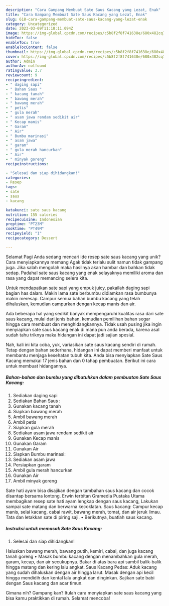 ```yaml
---
description: "Cara Gampang Membuat Sate Saus Kacang yang Lezat, Enak"
title: "Cara Gampang Membuat Sate Saus Kacang yang Lezat, Enak"
slug: 618-cara-gampang-membuat-sate-saus-kacang-yang-lezat-enak
category: Uncategorized
date: 2023-03-09T11:18:11.094Z
image: https://img-global.cpcdn.com/recipes/c5b8f2f8f741638e/680x482cq70/sate-saus-kacang-foto-resep-utama.jpg
hideToc: false
enableToc: true
enableTocContent: false
thumbnail: https://img-global.cpcdn.com/recipes/c5b8f2f8f741638e/680x482cq70/sate-saus-kacang-foto-resep-utama.jpg
cover: https://img-global.cpcdn.com/recipes/c5b8f2f8f741638e/680x482cq70/sate-saus-kacang-foto-resep-utama.jpg
author: Admin
authorAv: notfound
ratingvalue: 3.7
reviewcount: 9
recipeingredient:
- " daging sapi"
- " Bahan Saus "
- " kacang tanah"
- " bawang merah"
- " bawang merah"
- " petis"
- " gula merah"
- " asam jawa rendam sedikit air"
- " Kecap manis"
- " Garam"
- " Air"
- " Bumbu marinasi"
- " asam jawa"
- " garam"
- " gula merah hancurkan"
- " Air"
- " minyak goreng"
recipeinstructions:

- "Selesai dan siap dihidangkan!"
categories:
- Resep
tags:
- sate
- saus
- kacang

katakunci: sate saus kacang 
nutrition: 155 calories
recipecuisine: Indonesian
preptime: "PT23M"
cooktime: "PT49M"
recipeyield: "1"
recipecategory: Dessert

---
```



Selamat Pagi Anda sedang mencari ide resep sate saus kacang yang unik? Cara menyiapkannya memang Agak tidak terlalu sulit namun tidak gampang juga. Jika salah mengolah maka hasilnya akan hambar dan bahkan tidak sedap. Padahal sate saus kacang yang enak selayaknya memiliki aroma dan rasa yang dapat memancing selera kita.


Untuk mendapatkan sate sapi yang empuk juicy, pakailah daging sapi bagian has dalam. Makin lama sate berbumbu didiamkan rasa bumbunya makin meresap. Campur semua bahan bumbu kacang yang telah dihaluskan, kemudian campurkan dengan kecap manis dan air.

Ada beberapa hal yang sedikit banyak mempengaruhi kualitas rasa dari sate saus kacang, mulai dari jenis bahan, kemudian pemilihan bahan segar hingga cara membuat dan menghidangkannya. Tidak usah pusing jika ingin menyiapkan sate saus kacang enak di mana pun anda berada, karena asal sudah tahu triknya maka hidangan ini dapat jadi sajian spesial.


Nah, kali ini kita coba, yuk, variasikan sate saus kacang sendiri di rumah. Tetap dengan bahan sederhana, hidangan ini dapat memberi manfaat untuk membantu menjaga kesehatan tubuh kita. Anda bisa menyiapkan Sate Saus Kacang memakai 17 jenis bahan dan 0 tahap pembuatan. Berikut ini cara untuk membuat hidangannya.

<!--inarticleads1-->

##### Bahan-bahan dan bumbu yang dibutuhkan dalam pembuatan Sate Saus Kacang:

1. Sediakan  daging sapi
1. Sediakan  Bahan Saus :
1. Gunakan  kacang tanah
1. Siapkan  bawang merah
1. Ambil  bawang merah
1. Ambil  petis
1. Siapkan  gula merah
1. Sediakan  asam jawa rendam sedikit air
1. Gunakan  Kecap manis
1. Gunakan  Garam
1. Gunakan  Air
1. Siapkan  Bumbu marinasi:
1. Sediakan  asam jawa
1. Persiapkan  garam
1. Ambil  gula merah hancurkan
1. Gunakan  Air
1. Ambil  minyak goreng


Sate hati ayam bisa disajikan dengan tambahan saus kacang dan cocok disantap bersama lontong. Erwin terbitan Gramedia Pustaka Utama membagikan resep sate hati ayam lengkap dengan saus kacang, Lakukan sampai sate matang dan berwarna kecoklatan. Saus kacang: Campur kecap manis, selai kacang, cabai rawit, bawang merah, tomat, dan air jeruk limau. Tata dan letakkan sate di piring saji. • Berikutnya, buatlah saus kacang. 

<!--inarticleads2-->

##### Instruksi untuk memasak Sate Saus Kacang:


1. Selesai dan siap dihidangkan!

Haluskan bawang merah, bawang putih, kemiri, cabai, dan juga kacang tanah goreng • Masak bumbu kacang dengan menambahkan gula merah, garam, kecap, dan air secukupnya. Bakar di atas bara api sambil balik-balik hingga matang dan kering lalu angkat. Saus Kacang Pedas: Aduk kacang yang sudah dihaluskan dengan air hingga larut. Masak dengan api kecil hingga mendidih dan kental lalu angkat dan dinginkan. Sajikan sate babi dengan Saus kacang dan acar timun. 

Gimana nih? Gampang kan? Itulah cara menyiapkan sate saus kacang yang bisa kamu praktikkan di rumah. Selamat mencoba!
